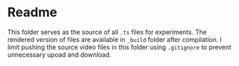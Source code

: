 # Readme

This folder serves as the source of all `.ts` files for experiments. The rendered version of files are available in `_build` folder after compilation. I limit pushing the source video files in this folder using `.gitignore` to prevent unnecessary upoad and download.

